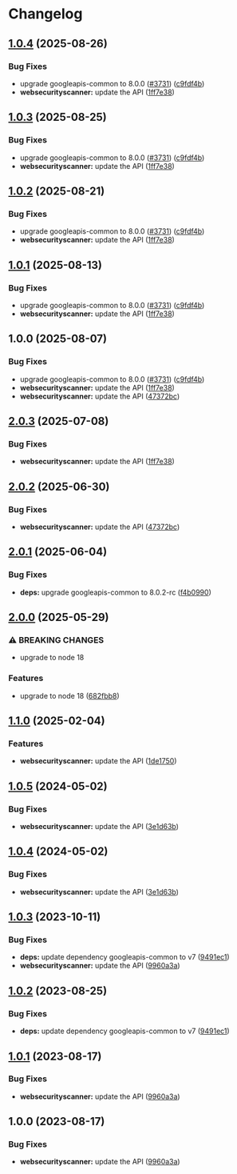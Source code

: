 # Changelog

## [1.0.4](https://github.com/googleapis/google-api-nodejs-client/compare/websecurityscanner-v1.0.3...websecurityscanner-v1.0.4) (2025-08-26)


### Bug Fixes

* upgrade googleapis-common to 8.0.0  ([#3731](https://github.com/googleapis/google-api-nodejs-client/issues/3731)) ([c9fdf4b](https://github.com/googleapis/google-api-nodejs-client/commit/c9fdf4b34d6c9bcf608eee35dd281d4680be9797))
* **websecurityscanner:** update the API ([1ff7e38](https://github.com/googleapis/google-api-nodejs-client/commit/1ff7e38f3a2f0cba69750e159729ce8d0e150faa))

## [1.0.3](https://github.com/googleapis/google-api-nodejs-client/compare/websecurityscanner-v1.0.2...websecurityscanner-v1.0.3) (2025-08-25)


### Bug Fixes

* upgrade googleapis-common to 8.0.0  ([#3731](https://github.com/googleapis/google-api-nodejs-client/issues/3731)) ([c9fdf4b](https://github.com/googleapis/google-api-nodejs-client/commit/c9fdf4b34d6c9bcf608eee35dd281d4680be9797))
* **websecurityscanner:** update the API ([1ff7e38](https://github.com/googleapis/google-api-nodejs-client/commit/1ff7e38f3a2f0cba69750e159729ce8d0e150faa))

## [1.0.2](https://github.com/googleapis/google-api-nodejs-client/compare/websecurityscanner-v1.0.1...websecurityscanner-v1.0.2) (2025-08-21)


### Bug Fixes

* upgrade googleapis-common to 8.0.0  ([#3731](https://github.com/googleapis/google-api-nodejs-client/issues/3731)) ([c9fdf4b](https://github.com/googleapis/google-api-nodejs-client/commit/c9fdf4b34d6c9bcf608eee35dd281d4680be9797))
* **websecurityscanner:** update the API ([1ff7e38](https://github.com/googleapis/google-api-nodejs-client/commit/1ff7e38f3a2f0cba69750e159729ce8d0e150faa))

## [1.0.1](https://github.com/googleapis/google-api-nodejs-client/compare/websecurityscanner-v1.0.0...websecurityscanner-v1.0.1) (2025-08-13)


### Bug Fixes

* upgrade googleapis-common to 8.0.0  ([#3731](https://github.com/googleapis/google-api-nodejs-client/issues/3731)) ([c9fdf4b](https://github.com/googleapis/google-api-nodejs-client/commit/c9fdf4b34d6c9bcf608eee35dd281d4680be9797))
* **websecurityscanner:** update the API ([1ff7e38](https://github.com/googleapis/google-api-nodejs-client/commit/1ff7e38f3a2f0cba69750e159729ce8d0e150faa))

## 1.0.0 (2025-08-07)


### Bug Fixes

* upgrade googleapis-common to 8.0.0  ([#3731](https://github.com/googleapis/google-api-nodejs-client/issues/3731)) ([c9fdf4b](https://github.com/googleapis/google-api-nodejs-client/commit/c9fdf4b34d6c9bcf608eee35dd281d4680be9797))
* **websecurityscanner:** update the API ([1ff7e38](https://github.com/googleapis/google-api-nodejs-client/commit/1ff7e38f3a2f0cba69750e159729ce8d0e150faa))
* **websecurityscanner:** update the API ([47372bc](https://github.com/googleapis/google-api-nodejs-client/commit/47372bc8bb0565cd841594ad69051663a976c4ac))

## [2.0.3](https://github.com/googleapis/google-api-nodejs-client/compare/websecurityscanner-v2.0.2...websecurityscanner-v2.0.3) (2025-07-08)


### Bug Fixes

* **websecurityscanner:** update the API ([1ff7e38](https://github.com/googleapis/google-api-nodejs-client/commit/1ff7e38f3a2f0cba69750e159729ce8d0e150faa))

## [2.0.2](https://github.com/googleapis/google-api-nodejs-client/compare/websecurityscanner-v2.0.1...websecurityscanner-v2.0.2) (2025-06-30)


### Bug Fixes

* **websecurityscanner:** update the API ([47372bc](https://github.com/googleapis/google-api-nodejs-client/commit/47372bc8bb0565cd841594ad69051663a976c4ac))

## [2.0.1](https://github.com/googleapis/google-api-nodejs-client/compare/websecurityscanner-v2.0.0...websecurityscanner-v2.0.1) (2025-06-04)


### Bug Fixes

* **deps:** upgrade googleapis-common to 8.0.2-rc ([f4b0990](https://github.com/googleapis/google-api-nodejs-client/commit/f4b099071040cfbcfe4a2e7d487d45ee93b369e0))

## [2.0.0](https://github.com/googleapis/google-api-nodejs-client/compare/websecurityscanner-v1.1.0...websecurityscanner-v2.0.0) (2025-05-29)


### ⚠ BREAKING CHANGES

* upgrade to node 18

### Features

* upgrade to node 18 ([682fbb8](https://github.com/googleapis/google-api-nodejs-client/commit/682fbb869189ae92b3e9a194d37d0548af0c1f92))

## [1.1.0](https://github.com/googleapis/google-api-nodejs-client/compare/websecurityscanner-v1.0.5...websecurityscanner-v1.1.0) (2025-02-04)


### Features

* **websecurityscanner:** update the API ([1de1750](https://github.com/googleapis/google-api-nodejs-client/commit/1de17505f66bdc07b8d1d2e153441224c040c860))

## [1.0.5](https://github.com/googleapis/google-api-nodejs-client/compare/websecurityscanner-v1.0.4...websecurityscanner-v1.0.5) (2024-05-02)


### Bug Fixes

* **websecurityscanner:** update the API ([3e1d63b](https://github.com/googleapis/google-api-nodejs-client/commit/3e1d63b7ab93ca294ec0c983851321bc2fb85338))

## [1.0.4](https://github.com/googleapis/google-api-nodejs-client/compare/websecurityscanner-v1.0.3...websecurityscanner-v1.0.4) (2024-05-02)


### Bug Fixes

* **websecurityscanner:** update the API ([3e1d63b](https://github.com/googleapis/google-api-nodejs-client/commit/3e1d63b7ab93ca294ec0c983851321bc2fb85338))

## [1.0.3](https://github.com/googleapis/google-api-nodejs-client/compare/websecurityscanner-v1.0.2...websecurityscanner-v1.0.3) (2023-10-11)


### Bug Fixes

* **deps:** update dependency googleapis-common to v7 ([9491ec1](https://github.com/googleapis/google-api-nodejs-client/commit/9491ec1cdc3c413e7d73edcfcd59cf5c28a7c855))
* **websecurityscanner:** update the API ([9960a3a](https://github.com/googleapis/google-api-nodejs-client/commit/9960a3aff2d8357c0f0036ceb4945aca20123c2e))

## [1.0.2](https://github.com/googleapis/google-api-nodejs-client/compare/websecurityscanner-v1.0.1...websecurityscanner-v1.0.2) (2023-08-25)


### Bug Fixes

* **deps:** update dependency googleapis-common to v7 ([9491ec1](https://github.com/googleapis/google-api-nodejs-client/commit/9491ec1cdc3c413e7d73edcfcd59cf5c28a7c855))

## [1.0.1](https://github.com/googleapis/google-api-nodejs-client/compare/websecurityscanner-v1.0.0...websecurityscanner-v1.0.1) (2023-08-17)


### Bug Fixes

* **websecurityscanner:** update the API ([9960a3a](https://github.com/googleapis/google-api-nodejs-client/commit/9960a3aff2d8357c0f0036ceb4945aca20123c2e))

## 1.0.0 (2023-08-17)


### Bug Fixes

* **websecurityscanner:** update the API ([9960a3a](https://github.com/googleapis/google-api-nodejs-client/commit/9960a3aff2d8357c0f0036ceb4945aca20123c2e))
